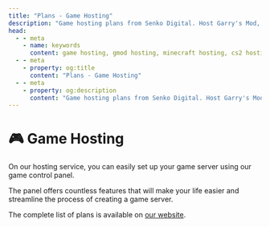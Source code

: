 ```yaml
---
title: "Plans - Game Hosting"
description: "Game hosting plans from Senko Digital. Host Garry's Mod, Minecraft, CS2 and other game servers on powerful hardware with DDoS protection."
head:
  - - meta
    - name: keywords
      content: game hosting, gmod hosting, minecraft hosting, cs2 hosting, ddos protection, game servers, server hosting
  - - meta
    - property: og:title 
      content: "Plans - Game Hosting"
  - - meta
    - property: og:description
      content: "Game hosting plans from Senko Digital. Host Garry's Mod, Minecraft, CS2 and other game servers on powerful hardware with DDoS protection."
---
```



# 🎮 Game Hosting

On our hosting service, you can easily set up your game server using our game control panel.

The panel offers countless features that will make your life easier and streamline the process of creating a game server.

The complete list of plans is available on [our website](https://senko.digital/game-hosting).
